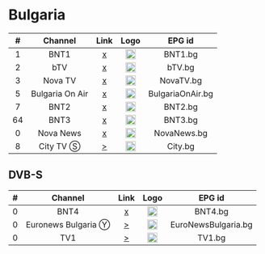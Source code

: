 <h1>Bulgaria</h1>

| #   | Channel        | Link  | Logo | EPG id |
|:---:|:--------------:|:-----:|:----:|:------:|
| 1   | BNT1 | [x]() | <img height="20" src="https://i.imgur.com/7JU9b5j.png"/> | BNT1.bg |
| 2   | bTV | [x]() | <img height="20" src="https://upload.wikimedia.org/wikipedia/commons/thumb/a/ae/BTV_Bulgaria_logo.svg/320px-BTV_Bulgaria_logo.svg.png"/> | bTV.bg |
| 3   | Nova TV | [x]() | <img height="20" src="https://upload.wikimedia.org/wikipedia/commons/thumb/f/f8/NOVA_logo.svg/167px-NOVA_logo.svg.png"/> | NovaTV.bg |
| 5   | Bulgaria On Air | [x]() | <img height="20" src="https://upload.wikimedia.org/wikipedia/commons/6/61/Bulgariaonair.png"/> | BulgariaOnAir.bg |
| 7   | BNT2 | [x]() | <img height="20" src="https://i.imgur.com/FyTUr9Q.png"/> | BNT2.bg |
| 64  | BNT3 | [x]() | <img height="20" src="https://i.imgur.com/pPpSJ4u.png"/> | BNT3.bg |
| 0   | Nova News | [x]() | <img height="20" src="https://upload.wikimedia.org/wikipedia/commons/f/fc/Nova_News_Bulgaria_logo.png"/> | NovaNews.bg |
| 8   | City TV Ⓢ | [>](https://tv.city.bg/play/tshls/citytv/index.m3u8) | <img height="20" src="https://i.imgur.com/BjRTbrU.png"/> | City.bg |


<h2>DVB-S</h2>

| #   | Channel        | Link  | Logo | EPG id |
|:---:|:--------------:|:-----:|:----:|:------:|
| 0   | BNT4 | [x]() | <img height="20" src="https://i.imgur.com/Lw8b3yu.png"/> | BNT4.bg |
| 0   | Euronews Bulgaria Ⓨ | [>](https://www.youtube.com/channel/UCU1i6qBMjY9El6q5L2OK8hA/live) | <img height="20" src="https://i.imgur.com/RrQVoOg.png"/> | EuroNewsBulgaria.bg |
| 0   | TV1 | [>](https://tv1.cloudcdn.bg/temp/livestream.m3u8) | <img height="20" src="https://upload.wikimedia.org/wikipedia/commons/6/64/Tv1-new.png"/> | TV1.bg |
